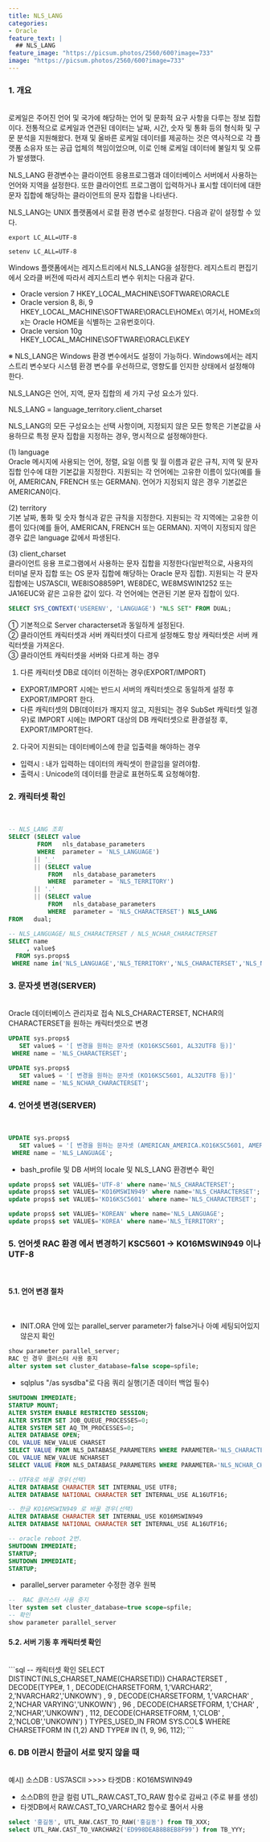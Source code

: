 ```yaml
---
title: NLS_LANG
categories:
- Oracle
feature_text: |
  ## NLS_LANG
feature_image: "https://picsum.photos/2560/600?image=733"
image: "https://picsum.photos/2560/600?image=733"
---
```

<style>
	thead td { text-align: center; }
	td { border: 1px solid #444444; }
</style>

### 1. 개요
<br/>
로케일은 주어진 언어 및 국가에 해당하는 언어 및 문화적 요구 사항을 다루는 정보 집합이다. 전통적으로 로케일과 연관된 데이터는 날짜, 시간, 숫자 및 통화 등의 형식화 및 구문 분석을 지원해왔다. 현재 및 올바른 로케일 데이터를 제공하는 것은 역사적으로 각 플랫폼 소유자 또는 공급 업체의 책임이었으며, 이로 인해 로케일 데이터에 불일치 및 오류가 발생했다.

NLS_LANG 환경변수는 클라이언트 응용프로그램과 데이터베이스 서버에서 사용하는 언어와 지역을 설정한다. 또한 클라이언트 프로그램이 입력하거나 표시할 데이터에 대한 문자 집합에 해당하는 클라이언트의 문자 집합을 나타낸다.

NLS_LANG는 UNIX 플랫폼에서 로컬 환경 변수로 설정한다. 다음과 같이 설정할 수 있다.

```shell
export LC_ALL=UTF-8
```
```shell
setenv LC_ALL=UTF-8
```

Windows 플랫폼에서는 레지스트리에서 NLS_LANG을 설정한다. 레지스트리 편집기에서 오라클 버전에 따라서 레지스트리 변수 위치는 다음과 같다.

+ Oracle version 7
HKEY_LOCAL_MACHINE\\SOFTWARE\\ORACLE
+ Oracle version 8, 8i, 9  
HKEY_LOCAL_MACHINE\\SOFTWARE\\ORACLE\\HOMEx\\
여기서, HOMEx의 x는 Oracle HOME을 식별하는 고유번호이다.
+ Oracle version 10g  
HKEY_LOCAL_MACHINE\\SOFTWARE\\ORACLE\\KEY

※ NLS_LANG은 Windows 환경 변수에서도 설정이 가능하다. Windows에서는 레지스트리 변수보다 시스템 환경 변수를 우선하므로, 영향도를 인지한 상태에서 설정해야 한다.

NLS_LANG은 언어, 지역, 문자 집합의 세 가지 구성 요소가 있다.  

NLS_LANG = language_territory.client_charset

NLS_LANG의 모든 구성요소는 선택 사항이며, 지정되지 않은 모든 항목은 기본값을 사용하므로 특정 문자 집합을 지정하는 경우, 명시적으로 설정해야한다.  

(1) language  
Oracle 메시지에 사용되는 언어, 정렬, 요일 이름 및 월 이름과 같은 규칙, 지역 및 문자 집합 인수에 대한 기본값을 지정한다. 지원되는 각 언어에는 고유한 이름이 있다(예를 들어, AMERICAN, FRENCH 또는 GERMAN). 언어가 지정되지 않은 경우 기본값은 AMERICAN이다.

(2) territory  
기본 날짜, 통화 및 숫자 형식과 같은 규칙을 지정한다. 지원되는 각 지역에는 고유한 이름이 있다(예를 들어, AMERICAN, FRENCH 또는 GERMAN). 지역이 지정되지 않은 경우 값은 language 값에서 파생된다.

(3) client_charset  
클라이언트 응용 프로그램에서 사용하는 문자 집합을 지정한다(일반적으로, 사용자의 터미널 문자 집합 또는 OS 문자 집합에 해당하는 Oracle 문자 집합). 지원되는 각 문자 집합에는 US7ASCII, WE8ISO8859P1, WE8DEC, WE8MSWIN1252 또는 JA16EUC와 같은 고유한 값이 있다. 각 언어에는 연관된 기본 문자 집합이 있다.

```sql
SELECT SYS_CONTEXT('USERENV', 'LANGUAGE') "NLS SET" FROM DUAL;
```

① 기본적으로 Server characterset과 동일하게 설정된다.  
② 클라이언트 캐릭터셋과 서버 캐릭터셋이 다르게 설정해도 항상 캐릭터셋은 서버 캐릭터셋을 가져온다.  
③ 클라이언트 캐릭터셋을 서버와 다르게 하는 경우  
1) 다른 캐릭터셋 DB로 데이터 이전하는 경우(EXPORT/IMPORT)  
+ EXPORT/IMPORT 시에는 반드시 서버의 캐릭터셋으로 동일하게 설정 후 EXPORT/IMPORT 한다.
+ 다른 캐릭터셋의 DB(데이터가 깨지지 않고, 지원되는 경우 SubSet 캐릭터셋 일경우)로 IMPORT 시에는 IMPORT 대상의 DB 캐릭터셋으로 환경설정 후, EXPORT/IMPORT한다.  

2) 다국어 지원되는 데이터베이스에 한글 입출력을 해야하는 경우
+ 입력시 : 내가 입력하는 데이터의 캐릭셋이 한글임을 알려야함.
+ 출력시 : Unicode의 데이터를 한글로 표현하도록 요청해야함.

### 2. 캐릭터셋 확인
<br/>

```sql
-- NLS_LANG 조회         
SELECT (SELECT value
        FROM   nls_database_parameters
        WHERE  parameter = 'NLS_LANGUAGE')
       || '_'
       || (SELECT value
           FROM   nls_database_parameters
           WHERE  parameter = 'NLS_TERRITORY')
       || '.'
       || (SELECT value
           FROM   nls_database_parameters
           WHERE  parameter = 'NLS_CHARACTERSET') NLS_LANG
FROM   dual;
```
```sql
-- NLS_LANGUAGE/ NLS_CHARACTERSET / NLS_NCHAR_CHARACTERSET
SELECT name
     , value$
  FROM sys.props$
 WHERE name in('NLS_LANGUAGE','NLS_TERRITORY','NLS_CHARACTERSET','NLS_NCHAR_CHARACTERSET');
```

### 3. 문자셋 변경(SERVER)
<br/>
Oracle 데이터베이스 관리자로 접속 NLS_CHARACTERSET, NCHAR의 CHARACTERSET을 원하는 캐릭터셋으로 변경

```sql
UPDATE sys.props$
   SET value$ = '[ 변경을 원하는 문자셋 (KO16KSC5601, AL32UTF8 등)]'
 WHERE name = 'NLS_CHARACTERSET';
```
```sql
UPDATE sys.props$
   SET value$ = '[ 변경을 원하는 문자셋 (KO16KSC5601, AL32UTF8 등)]'
 WHERE name = 'NLS_NCHAR_CHARACTERSET';
```

### 4. 언어셋 변경(SERVER)
<br/>

```sql
UPDATE sys.props$
   SET value$ = '[ 변경을 원하는 문자셋 (AMERICAN_AMERICA.KO16KSC5601, AMERICAN_AMERICA.AL32UTF8등)]'
 WHERE name = 'NLS_LANGUAGE';
```

+ bash_profile 및 DB 서버의 locale 및 NLS_LANG 환경변수 확인

```sql
update props$ set VALUE$='UTF-8' where name='NLS_CHARACTERSET';
update props$ set VALUE$='KO16MSWIN949' where name='NLS_CHARACTERSET';
update props$ set VALUE$='KO16KSC5601' where name='NLS_CHARACTERSET';

update props$ set VALUE$='KOREAN' where name='NLS_LANGUAGE';
update props$ set VALUE$='KOREA' where name='NLS_TERRITORY';
```

### 5. 언어셋 RAC 환경 에서 변경하기 KSC5601 -> KO16MSWIN949 이나 UTF-8
<br/>

#### 5.1. 언어 변경 절차
<br/>

+ INIT.ORA 안에 있는 parallel_server parameter가 false거나 아예 세팅되어있지 않은지 확인
```sql
show parameter parallel_server;
RAC 인 경우 클러스터 사용 중지
alter system set cluster_database=false scope=spfile;
```

+ sqlplus "/as sysdba"로 다음 쿼리 실행(기존 데이터 백업 필수)
```sql
SHUTDOWN IMMEDIATE;
STARTUP MOUNT;
ALTER SYSTEM ENABLE RESTRICTED SESSION;
ALTER SYSTEM SET JOB_QUEUE_PROCESSES=0;
ALTER SYSTEM SET AQ_TM_PROCESSES=0;
ALTER DATABASE OPEN;
COL VALUE NEW_VALUE CHARSET
SELECT VALUE FROM NLS_DATABASE_PARAMETERS WHERE PARAMETER='NLS_CHARACTERSET';
COL VALUE NEW_VALUE NCHARSET
SELECT VALUE FROM NLS_DATABASE_PARAMETERS WHERE PARAMETER='NLS_NCHAR_CHARACTERSET';

-- UTF8로 바꿀 경우(선택)
ALTER DATABASE CHARACTER SET INTERNAL_USE UTF8;
ALTER DATABASE NATIONAL CHARACTER SET INTERNAL_USE AL16UTF16;

-- 한글 KO16MSWIN949 로 바꿀 경우(선택)
ALTER DATABASE CHARACTER SET INTERNAL_USE KO16MSWIN949
ALTER DATABASE NATIONAL CHARACTER SET INTERNAL_USE AL16UTF16;

-- oracle reboot 2번.
SHUTDOWN IMMEDIATE;
STARTUP;
SHUTDOWN IMMEDIATE;
STARTUP;
```

+ parallel_server parameter 수정한 경우 원복
```sql
--  RAC 클러스터 사용 중지
lter system set cluster_database=true scope=spfile;
-- 확인
show parameter parallel_server
```

#### 5.2. 서버 기동 후 캐릭터셋 확인
<br/>
```sql
-- 캐릭터셋 확인
SELECT DISTINCT(NLS_CHARSET_NAME(CHARSETID)) CHARACTERSET
     , DECODE(TYPE#, 1 , DECODE(CHARSETFORM, 1,'VARCHAR2', 2,'NVARCHAR2','UNKOWN')
                  , 9  , DECODE(CHARSETFORM, 1,'VARCHAR' , 2,'NCHAR VARYING','UNKOWN')
                  , 96 , DECODE(CHARSETFORM, 1,'CHAR'    , 2,'NCHAR','UNKOWN')
                  , 112, DECODE(CHARSETFORM, 1,'CLOB'    , 2,'NCLOB','UNKOWN')
             ) TYPES_USED_IN
  FROM SYS.COL$
 WHERE CHARSETFORM IN (1,2)
   AND TYPE# IN (1, 9, 96, 112);
```

### 6. DB 이관시 한글이 서로 맞지 않을 때
<br/>
예시) 소스DB : US7ASCII >>>> 타겟DB : KO16MSWIN949  

+ 소스DB의 한글 컬럼 UTL_RAW.CAST_TO_RAW 함수로 감싸고 (주로 뷰를 생성)
+ 타겟DB에서 RAW.CAST_TO_VARCHAR2 함수로 풀어서 사용

```sql
select '홍길동', UTL_RAW.CAST_TO_RAW('홍길동') from TB_XXX;
select UTL_RAW.CAST_TO_VARCHAR2('ED998DEAB8B8EB8F99') from TB_YYY;
```
